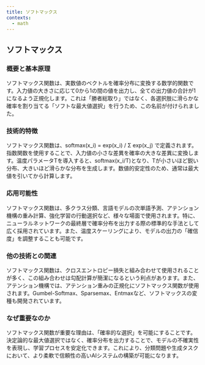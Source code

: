 ```yaml
---
title: ソフトマックス
contexts:
  - math
---
```


## ソフトマックス

<Context name="math">

### 概要と基本原理
ソフトマックス関数は、実数値のベクトルを確率分布に変換する数学的関数です。入力値の大きさに応じて0から1の間の値を出力し、全ての出力値の合計が1になるよう正規化します。これは「勝者総取り」ではなく、各選択肢に滑らかな確率を割り当てる「ソフトな最大値選択」を行うため、この名前が付けられました。

### 技術的特徴
ソフトマックス関数は、softmax(x_i) = exp(x_i) / Σ exp(x_j) で定義されます。指数関数を使用することで、入力値の小さな差異を確率の大きな差異に変換します。温度パラメータTを導入すると、softmax(x_i/T)となり、Tが小さいほど鋭い分布、大きいほど滑らかな分布を生成します。数値的安定性のため、通常は最大値を引いてから計算します。

### 応用可能性
ソフトマックス関数は、多クラス分類、言語モデルの次単語予測、アテンション機構の重み計算、強化学習の行動選択など、様々な場面で使用されます。特に、ニューラルネットワークの最終層で確率分布を出力する際の標準的な手法として広く採用されています。また、温度スケーリングにより、モデルの出力の「確信度」を調整することも可能です。

### 他の技術との関連
ソフトマックス関数は、クロスエントロピー損失と組み合わせて使用されることが多く、この組み合わせは勾配計算が簡潔になるという利点があります。また、アテンション機構では、アテンション重みの正規化にソフトマックス関数が使用されます。Gumbel-Softmax、Sparsemax、Entmaxなど、ソフトマックスの変種も開発されています。

### なぜ重要なのか
ソフトマックス関数が重要な理由は、「確率的な選択」を可能にすることです。決定論的な最大値選択ではなく、確率分布を出力することで、モデルの不確実性を表現し、学習プロセスを安定化できます。これにより、分類問題や生成タスクにおいて、より柔軟で信頼性の高いAIシステムの構築が可能になります。

</Context>
